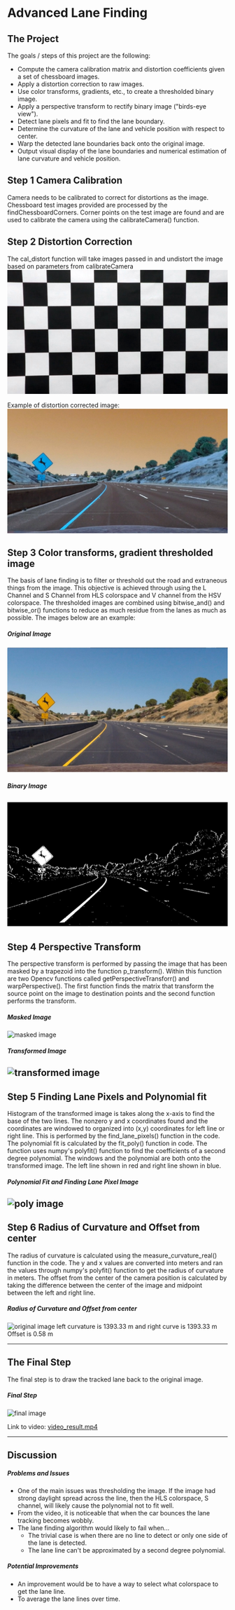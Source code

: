 # Advanced Lane Finding

The Project
---

The goals / steps of this project are the following:

* Compute the camera calibration matrix and distortion coefficients given a set of chessboard images.
* Apply a distortion correction to raw images.
* Use color transforms, gradients, etc., to create a thresholded binary image.
* Apply a perspective transform to rectify binary image ("birds-eye view").
* Detect lane pixels and fit to find the lane boundary.
* Determine the curvature of the lane and vehicle position with respect to center.
* Warp the detected lane boundaries back onto the original image.
* Output visual display of the lane boundaries and numerical estimation of lane curvature and vehicle position.

Step 1 Camera Calibration
---

Camera needs to be calibrated to correct for distortions as the image. Chessboard test images provided are processed by the findChessboardCorners. Corner points on the test image are found and are used to calibrate the camera using the calibrateCamera() function.  



Step 2 Distortion Correction
---
The cal_distort function will take images passed in and undistort the image based on parameters from calibrateCamera
![image1](./distortion-corrected_cal_img.jpg)

Example of distortion corrected image:
![image2](./distortion-corrected_img.jpg)

Step 3 Color transforms, gradient thresholded image
---
The basis of lane finding is to filter or threshold out the road and extraneous things from the image. This objective is achieved through using the L Channel and S Channel from HLS colorspace and V channel from the HSV colorspace. The thresholded images are combined using bitwise_and() and bitwise_or() functions to reduce as much residue from the lanes as much as possible. The images below are an example:

##### Original Image
![original image](./test2.jpg)

##### Binary Image
![binary image](./binary_img.jpg)
---
Step 4 Perspective Transform
---
The perspective transform is performed by passing the image  that has been masked by a trapezoid into the function p_transform(). Within this function are two Opencv functions called getPerspectiveTransforr() and warpPerspective(). The first function finds the matrix that transform the source point on the image to destination points and the second function performs the transform.

##### Masked Image
![masked image](../Downloads/masked_img.png)
##### Transformed Image
![transformed image](../Downloads/transformed_img.png)
---
Step 5 Finding Lane Pixels and Polynomial fit
---
Histogram of the transformed image is takes along the x-axis to find the base of the two lines. The nonzero y and x coordinates found and the coordinates are windowed to organized into (x,y) coordinates for left line or right line. This is performed by the find_lane_pixels() function in the code. The polynomial fit is calculated by the fit_poly() function in code. The function uses numpy's polyfit() function to find the coefficients of a second degree polynomial. The windows and the polynomial are both onto the transformed image. The left line shown in red and right line shown in blue.

##### Polynomial Fit and Finding Lane Pixel Image
![poly image](../Downloads/poly_img.png)
---
Step 6 Radius of Curvature and Offset from center
---
The radius of curvature is calculated using the measure_curvature_real() function in the code. The y and x values are converted into meters and ran the values through numpy's polyfit() function to get the radius of curvature in meters. The offset from the center of the camera position is calculated by taking the difference between the center of the image and midpoint between the left and right line.

##### Radius of Curvature and Offset from center
![original image](../Downloads/test2.jpg)
left curvature is 1393.33 m and right curve is 1393.33 m
Offset is 0.58 m

---
The Final Step
---
The final step is to draw the tracked lane back to the original image.

##### Final Step
![final image](../Downloads/road_img.png)

Link to video: [video_result.mp4](./video_results.mp4)

---
Discussion
---
##### Problems and Issues
- One of the main issues was thresholding the image. If the image had strong daylight spread across the line, then the HLS colorspace, S channel, will likely cause the polynomial not to fit well.
- From the video, it is noticeable that when the car bounces the lane tracking becomes wobbly.
- The lane finding algorithm would likely to fail when...
     - The trivial case is when there are no line to detect or only one side of the lane is detected.
     - The lane line can't be approximated by a second degree polynomial.

##### Potential Improvements
- An improvement would be to have a way to select what colorspace to get the lane line.
- To average the lane lines over time.
